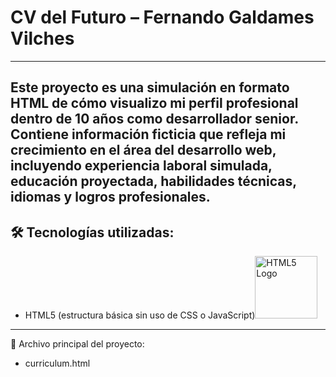 # CV del Futuro – Fernando Galdames Vilches
---
Este proyecto es una simulación en formato HTML de cómo visualizo mi perfil profesional dentro de 10 años como desarrollador senior. Contiene información ficticia que refleja mi crecimiento en el área del desarrollo web, incluyendo experiencia laboral simulada, educación proyectada, habilidades técnicas, idiomas y logros profesionales.
---
## **🛠️ Tecnologías utilizadas**:
- HTML5 (estructura básica sin uso de CSS o JavaScript)<img src="https://upload.wikimedia.org/wikipedia/commons/6/61/HTML5_logo_and_wordmark.svg" alt="HTML5 Logo" width="100"/>
---
📄 Archivo principal del proyecto:
- curriculum.html


